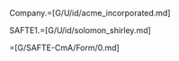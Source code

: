 Company.=[G/U/id/acme_incorporated.md]

SAFTE1.=[G/U/id/solomon_shirley.md]

=[G/SAFTE-CmA/Form/0.md]